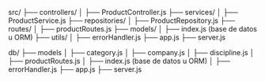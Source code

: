 src/
├── controllers/
│   ├── ProductController.js
├── services/
│   ├── ProductService.js
├── repositories/
│   ├── ProductRepository.js
├── routes/
│   ├── productRoutes.js
├── models/
│   ├── index.js (base de datos u ORM)
├── utils/
│   ├── errorHandler.js
├── app.js
├── server.js


db/
├── models
│   ├── category.js
│   ├── company.js
│   ├── discipline.js
│   ├── productRoutes.js
│   ├── index.js (base de datos u ORM)
│   ├── errorHandler.js
├── app.js
├── server.js
